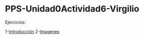 # PPS-Unidad0Actividad6-Virgilio

Ejercicios:

1-[Introducción](Introducción.md)
2-[Imagenes](Imagenes.md)
